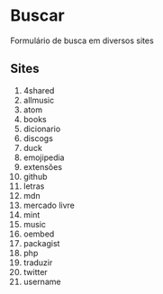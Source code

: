 # Buscar
Formulário de busca em diversos sites

## Sites
1. 4shared
1. allmusic
1. atom
1. books
1. dicionario
1. discogs
1. duck
1. emojipedia
1. extensões
1. github
1. letras
1. mdn
1. mercado livre
1. mint
1. music
1. oembed
1. packagist
1. php
1. traduzir
1. twitter
1. username
